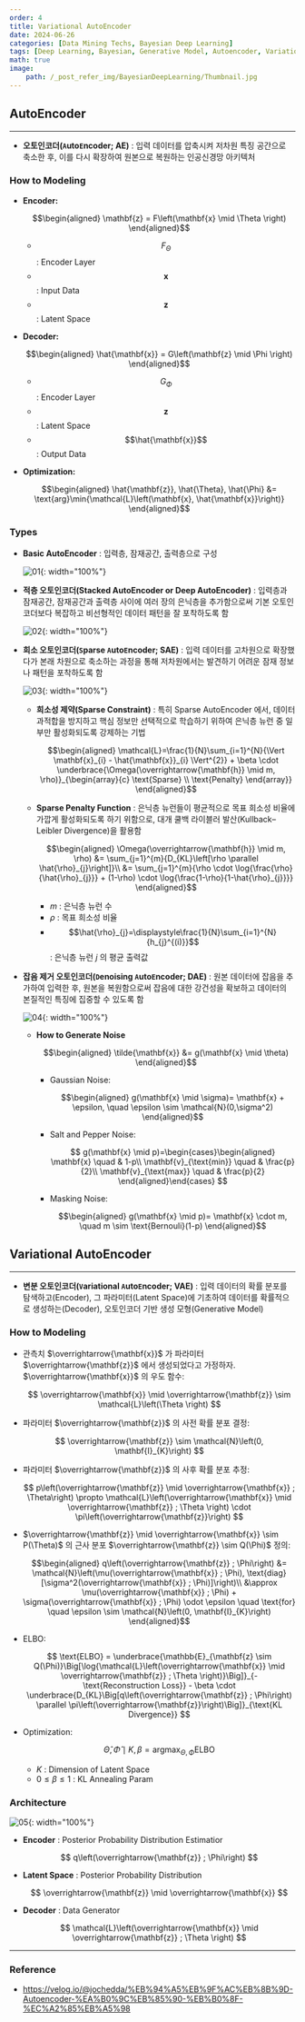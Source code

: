 ```yaml
---
order: 4
title: Variational AutoEncoder
date: 2024-06-26
categories: [Data Mining Techs, Bayesian Deep Learning]
tags: [Deep Learning, Bayesian, Generative Model, Autoencoder, Variational Inference]
math: true
image:
    path: /_post_refer_img/BayesianDeepLearning/Thumbnail.jpg
---
```


## AutoEncoder
-----

- **오토인코더(`A`uto`E`ncoder; AE)** : 입력 데이터를 압축시켜 저차원 특징 공간으로 축소한 후, 이를 다시 확장하여 원본으로 복원하는 인공신경망 아키텍처

### How to Modeling

- **Encoder:**

    $$\begin{aligned}
    \mathbf{z} = F\left(\mathbf{x} \mid \Theta \right)
    \end{aligned}$$

    - $$F_{\Theta}$$ : Encoder Layer
    - $$\mathbf{x}$$ : Input Data
    - $$\mathbf{z}$$ : Latent Space

- **Decoder:** 

    $$\begin{aligned}
    \hat{\mathbf{x}} = G\left(\mathbf{z} \mid \Phi \right)
    \end{aligned}$$

    - $$G_{\Phi}$$ : Encoder Layer
    - $$\mathbf{z}$$ : Latent Space
    - $$\hat{\mathbf{x}}$$ : Output Data

- **Optimization:**

    $$\begin{aligned}
    \hat{\mathbf{z}}, \hat{\Theta}, \hat{\Phi} &= \text{arg}\min{\mathcal{L}\left(\mathbf{x}, \hat{\mathbf{x}}\right)}
    \end{aligned}$$

### Types

- **Basic AutoEncoder** : 입력층, 잠재공간, 출력층으로 구성

    ![01](/_post_refer_img/BayesianDeepLearning/04-01.png){: width="100%"}

- **적층 오토인코더(Stacked AutoEncoder or Deep AutoEncoder)** : 입력층과 잠재공간, 잠재공간과 출력층 사이에 여러 장의 은닉층을 추가함으로써 기본 오토인코더보다 복잡하고 비선형적인 데이터 패턴을 잘 포착하도록 함

    ![02](/_post_refer_img/BayesianDeepLearning/04-02.png){: width="100%"}

- **희소 오토인코더(`S`parse `A`uto`E`ncoder; SAE)** : 입력 데이터를 고차원으로 확장했다가 본래 차원으로 축소하는 과정을 통해 저차원에서는 발견하기 어려운 잠재 정보나 패턴을 포착하도록 함

    ![03](/_post_refer_img/BayesianDeepLearning/04-03.png){: width="100%"}

    - **희소성 제약(Sparse Constraint)** : 특히 Sparse AutoEncoder 에서, 데이터 과적합을 방지하고 핵심 정보만 선택적으로 학습하기 위하여 은닉층 뉴런 중 일부만 활성화되도록 강제하는 기법

        $$\begin{aligned}
        \mathcal{L}=\frac{1}{N}\sum_{i=1}^{N}{\Vert \mathbf{x}_{i} - \hat{\mathbf{x}}_{i} \Vert^{2}} + \beta \cdot \underbrace{\Omega(\overrightarrow{\mathbf{h}} \mid m, \rho)}_{\begin{array}{c} \text{Sparse} \\ \text{Penalty} \end{array}}
        \end{aligned}$$

    - **Sparse Penalty Function** : 은닉층 뉴런들이 평균적으로 목표 희소성 비율에 가깝게 활성화되도록 하기 위함으로, 대개 쿨백 라이블러 발산(Kullback–Leibler Divergence)을 활용함

        $$\begin{aligned}
        \Omega(\overrightarrow{\mathbf{h}} \mid m, \rho)
        &= \sum_{j=1}^{m}{D_{KL}\left[\rho \parallel \hat{\rho}_{j}\right]}\\
        &= \sum_{j=1}^{m}{\rho \cdot \log{\frac{\rho}{\hat{\rho}_{j}}} + (1-\rho) \cdot \log{\frac{1-\rho}{1-\hat{\rho}_{j}}}}
        \end{aligned}$$

        - $m$ : 은닉층 뉴런 수
        - $\rho$ : 목표 희소성 비율
        - $$\hat{\rho}_{j}=\displaystyle\frac{1}{N}\sum_{i=1}^{N}{h_{j}^{(i)}}$$ : 은닉층 뉴런 $j$ 의 평균 출력값

- **잡음 제거 오토인코더(`D`enoising `A`uto`E`ncoder; DAE)** : 원본 데이터에 잡음을 추가하여 입력한 후, 원본을 복원함으로써 잡음에 대한 강건성을 확보하고 데이터의 본질적인 특징에 집중할 수 있도록 함

    ![04](/_post_refer_img/BayesianDeepLearning/04-04.png){: width="100%"}

    - **How to Generate Noise**

        $$\begin{aligned}
        \tilde{\mathbf{x}} &= g(\mathbf{x} \mid \theta)
        \end{aligned}$$

        - Gaussian Noise:

            $$\begin{aligned}
            g(\mathbf{x} \mid \sigma)= \mathbf{x} + \epsilon, \quad \epsilon \sim \mathcal{N}(0,\sigma^2)
            \end{aligned}$$

        - Salt and Pepper Noise:

            $$
            g(\mathbf{x} \mid p)=\begin{cases}\begin{aligned}
            \mathbf{x} \quad & 1-p\\
            \mathbf{v}_{\text{min}} \quad & \frac{p}{2}\\
            \mathbf{v}_{\text{max}} \quad & \frac{p}{2}
            \end{aligned}\end{cases}
            $$

        - Masking Noise:

            $$\begin{aligned}
            g(\mathbf{x} \mid p)= \mathbf{x} \cdot m, \quad m \sim \text{Bernouli}(1-p)
            \end{aligned}$$

## Variational AutoEncoder
-----

- **변분 오토인코더(`V`ariational `A`uto`E`ncoder; VAE)** : 입력 데이터의 확률 분포를 탐색하고(Encoder), 그 파라미터(Latent Space)에 기초하여 데이터를 확률적으로 생성하는(Decoder), 오토인코더 기반 생성 모형(Generative Model)

### How to Modeling

- 관측치 $\overrightarrow{\mathbf{x}}$ 가 파라미터 $\overrightarrow{\mathbf{z}}$ 에서 생성되었다고 가정하자. $\overrightarrow{\mathbf{x}}$ 의 우도 함수:

    $$
    \overrightarrow{\mathbf{x}} \mid \overrightarrow{\mathbf{z}} \sim \mathcal{L}\left(\Theta \right)
    $$

- 파라미터 $\overrightarrow{\mathbf{z}}$ 의 사전 확률 분포 결정:

    $$
    \overrightarrow{\mathbf{z}} \sim \mathcal{N}\left(0, \mathbf{I}_{K}\right)
    $$

- 파라미터 $\overrightarrow{\mathbf{z}}$ 의 사후 확률 분포 추정:

    $$
    p\left(\overrightarrow{\mathbf{z}} \mid \overrightarrow{\mathbf{x}} ; \Theta\right) \propto \mathcal{L}\left(\overrightarrow{\mathbf{x}} \mid \overrightarrow{\mathbf{z}} ; \Theta \right) \cdot \pi\left(\overrightarrow{\mathbf{z}}\right)
    $$

- $\overrightarrow{\mathbf{z}} \mid \overrightarrow{\mathbf{x}} \sim P(\Theta)$ 의 근사 분포 $\overrightarrow{\mathbf{z}} \sim Q(\Phi)$ 정의:

    $$\begin{aligned}
    q\left(\overrightarrow{\mathbf{z}} ; \Phi\right)
    &= \mathcal{N}\left(\mu(\overrightarrow{\mathbf{x}} ; \Phi), \text{diag}[\sigma^2(\overrightarrow{\mathbf{x}} ; \Phi)]\right)\\
    &\approx \mu(\overrightarrow{\mathbf{x}} ; \Phi) + \sigma(\overrightarrow{\mathbf{x}} ; \Phi) \odot \epsilon \quad \text{for} \quad \epsilon \sim \mathcal{N}\left(0, \mathbf{I}_{K}\right)
    \end{aligned}$$

- ELBO:

    $$
    \text{ELBO}
    = \underbrace{\mathbb{E}_{\mathbf{z} \sim Q(\Phi)}\Big[\log{\mathcal{L}\left(\overrightarrow{\mathbf{x}} \mid \overrightarrow{\mathbf{z}} ; \Theta \right)}\Big]}_{-\text{Reconstruction Loss}} - \beta \cdot \underbrace{D_{KL}\Big[q\left(\overrightarrow{\mathbf{z}} ; \Phi\right) \parallel \pi\left(\overrightarrow{\mathbf{z}}\right)\Big]}_{\text{KL Divergence}}
    $$

- Optimization:

    $$
    \hat{\Theta},\hat{\Phi} \mid K, \beta
    = \text{arg}\max_{\Theta,\Phi}{\text{ELBO}}
    $$

    - $K$ : Dimension of Latent Space
    - $0 \le \beta \le 1$ : KL Annealing Param

### Architecture

![05](/_post_refer_img/BayesianDeepLearning/04-05.png){: width="100%"}

- **Encoder** : Posterior Probability Distribution Estimatior

    $$
    q\left(\overrightarrow{\mathbf{z}} ; \Phi\right)
    $$

- **Latent Space** : Posterior Probability Distribution

    $$
    \overrightarrow{\mathbf{z}} \mid \overrightarrow{\mathbf{x}}
    $$

- **Decoder** : Data Generator

    $$
    \mathcal{L}\left(\overrightarrow{\mathbf{x}} \mid \overrightarrow{\mathbf{z}} ; \Theta \right)
    $$

-----

### Reference

- https://velog.io/@jochedda/%EB%94%A5%EB%9F%AC%EB%8B%9D-Autoencoder-%EA%B0%9C%EB%85%90-%EB%B0%8F-%EC%A2%85%EB%A5%98